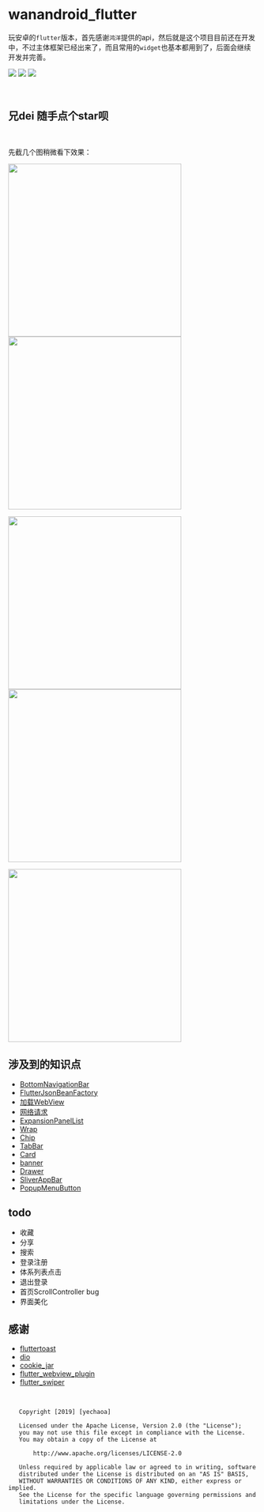 # wanandroid_flutter

玩安卓的`flutter`版本，首先感谢`鸿洋`提供的api，然后就是这个项目目前还在开发中，不过主体框架已经出来了，而且常用的`widget`也基本都用到了，后面会继续开发并完善。

![](https://img.shields.io/badge/language-dart-orange.svg)
![](https://img.shields.io/hexpm/l/plug.svg)
![](https://img.shields.io/badge/CSDN-yechaoa-green.svg)

<br>

## 兄dei 随手点个star呗

<br>

先截几个图稍微看下效果：

<img src="screenshot/1.png" width="350px"/> <img src="screenshot/2.png" width="350px"/> 

<img src="screenshot/3.png" width="350px"/> <img src="screenshot/4.png" width="350px"/> 

<img src="screenshot/5.png" width="350px"/> 


<br>

## 涉及到的知识点
* [BottomNavigationBar](https://blog.csdn.net/yechaoa/article/details/89880284)
* [FlutterJsonBeanFactory](https://blog.csdn.net/yechaoa/article/details/90035254)
* [加载WebView](https://blog.csdn.net/yechaoa/article/details/90175271)
* [网络请求](https://blog.csdn.net/yechaoa/article/details/90234708)
* [ExpansionPanelList](https://blog.csdn.net/yechaoa/article/details/90376584)
* [Wrap](https://blog.csdn.net/yechaoa/article/details/90403760)
* [Chip](https://blog.csdn.net/yechaoa/article/details/90405997)
* [TabBar](https://blog.csdn.net/yechaoa/article/details/90482127)
* [Card](https://blog.csdn.net/yechaoa/article/details/90483097)
* [banner](https://blog.csdn.net/yechaoa/article/details/90643476)
* [Drawer](https://blog.csdn.net/yechaoa/article/details/90607772)
* [SliverAppBar](https://blog.csdn.net/yechaoa/article/details/90701321)
* [PopupMenuButton](https://blog.csdn.net/yechaoa/article/details/90704165)


## todo

- 收藏
- 分享
- 搜索
- 登录注册
- 体系列表点击
- 退出登录
- 首页ScrollController bug
- 界面美化

## 感谢
* [fluttertoast](https://github.com/PonnamKarthik/FlutterToast)
* [dio](https://github.com/flutterchina/dio)
* [cookie_jar](https://github.com/flutterchina/cookie_jar)
* [flutter_webview_plugin](https://pub.dev/packages/flutter_webview_plugin#-readme-tab)
* [flutter_swiper](https://github.com/best-flutter/flutter_swiper)


<br>



```
   Copyright [2019] [yechaoa]

   Licensed under the Apache License, Version 2.0 (the "License");
   you may not use this file except in compliance with the License.
   You may obtain a copy of the License at

       http://www.apache.org/licenses/LICENSE-2.0

   Unless required by applicable law or agreed to in writing, software
   distributed under the License is distributed on an "AS IS" BASIS,
   WITHOUT WARRANTIES OR CONDITIONS OF ANY KIND, either express or implied.
   See the License for the specific language governing permissions and
   limitations under the License.
```
